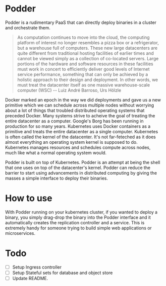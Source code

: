 # Podder
Podder is a rudimentary PaaS that can directly deploy binaries in a cluster and orchestrate them. 


> As computation continues to move into the cloud, the computing platform of interest no longer resembles a pizza box or a refrigerator, but a warehouse full of computers. These new large datacenters are quite different from traditional hosting facilities of earlier times and cannot be viewed simply as a collection of co-located servers. Large portions of the hardware and software resources in these facilities must work in concert to efficiently deliver good levels of Internet service performance, something that can only be achieved by a holistic approach to their design and deployment. In other words, we must treat the datacenter itself as one massive warehouse-scale computer (WSC) -- Luiz André Barroso, Urs Hölzle

Docker marked an epoch in the way we did deployments and gave us a new primitive which we can schedule across multiple nodes without worrying about a lot of things that troubled distributed operating systems that preceded Docker. Many systems strive to acheive the goal of treating the entire datacenter as a computer. Google's Borg has been running in production for so many years. Kubernetes uses Docker containers as a primitive and treats the entire datacenter as a single computer. Kubernetes is often called the kernel of the datacenter. It's not far-feteched as it does almost everything an operating system kernel is supposed to do. Kubernetes manages resources and schedules compute across nodes, much like what a normal operating system would. 

Podder is built on top of Kubernetes. Podder is an attempt at being the shell that one uses on top of the datacenter's kernel. Podder can reduce the barrier to start using advancements in distributed computing by giving the masses a simple interface to deploy their binaries. 

# How to use
With Podder running on your kubernetes cluster, if you wanted to deploy a binary, you simply drag-drop the binary into the Podder interface and it automatically creates the replication controller and a service. This is extremely handy for someone trying to build simple web applications or microservices. 



# Todo

- [ ] Setup Ingress controller
- [ ] Setup Stateful sets for database and object store
- [ ] Update README.
